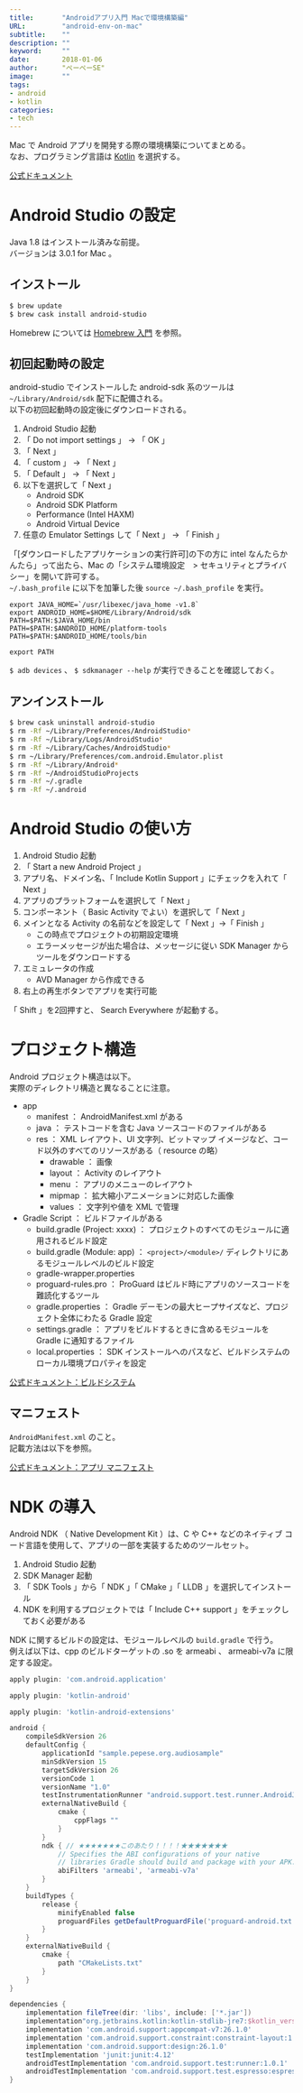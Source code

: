 ```yaml
---
title:       "Androidアプリ入門 Macで環境構築編"
URL:         "android-env-on-mac"
subtitle:    ""
description: ""
keyword:     ""
date:        2018-01-06
author:      "ぺーぺーSE"
image:       ""
tags:
- android
- kotlin
categories:
- tech
---
```


Mac で Android アプリを開発する際の環境構築についてまとめる。  
なお、プログラミング言語は [Kotlin](https://kotlinlang.org/) を選択する。

<!--more-->

[公式ドキュメント](https://developer.android.com/studio/intro/index.html)

# Android Studio の設定

Java 1.8 はインストール済みな前提。  
バージョンは 3.0.1 for Mac 。

## インストール

```sh
$ brew update
$ brew cask install android-studio
```

Homebrew については [Homebrew 入門](https://blog.pepese.com/mac-homebrew-basics/) を参照。

## 初回起動時の設定

android-studio でインストールした android-sdk 系のツールは `~/Library/Android/sdk` 配下に配備される。  
以下の初回起動時の設定後にダウンロードされる。

1. Android Studio 起動
2. 「 Do not import settings 」 -> 「 OK 」
3. 「 Next 」
4. 「 custom 」 -> 「 Next 」
5. 「 Default 」 -> 「 Next 」
6. 以下を選択して「 Next 」
    - Android SDK
    - Android SDK Platform
    - Performance (Intel HAXM)
    - Android Virtual Device
7. 任意の Emulator Settings して「 Next 」 -> 「 Finish 」

「[ダウンロードしたアプリケーションの実行許可]の下の方に intel なんたらかんたら」って出たら、Mac の「システム環境設定　> セキュリティとプライバシー」を開いて許可する。  
`~/.bash_profile` に以下を加筆した後 `source ~/.bash_profile` を実行。

```
export JAVA_HOME=`/usr/libexec/java_home -v1.8`
export ANDROID_HOME=$HOME/Library/Android/sdk
PATH=$PATH:$JAVA_HOME/bin
PATH=$PATH:$ANDROID_HOME/platform-tools
PATH=$PATH:$ANDROID_HOME/tools/bin

export PATH
```

`$ adb devices` 、 `$ sdkmanager --help` が実行できることを確認しておく。

## アンインストール

```sh
$ brew cask uninstall android-studio
$ rm -Rf ~/Library/Preferences/AndroidStudio*
$ rm -Rf ~/Library/Logs/AndroidStudio*
$ rm -Rf ~/Library/Caches/AndroidStudio*
$ rm ~/Library/Preferences/com.android.Emulator.plist
$ rm -Rf ~/Library/Android*
$ rm -Rf ~/AndroidStudioProjects
$ rm -Rf ~/.gradle
$ rm -Rf ~/.android
```

# Android Studio の使い方

1. Android Studio 起動
2. 「 Start a new Android Project 」
3. アプリ名、ドメイン名、「 Include Kotlin Support 」にチェックを入れて「 Next 」
4. アプリのプラットフォームを選択して「 Next 」
5. コンポーネント（ Basic Activity でよい）を選択して「 Next 」
6. メインとなる Activity の名前などを設定して「 Next 」->「 Finish 」
    - この時点でプロジェクトの初期設定環境
    - エラーメッセージが出た場合は、メッセージに従い SDK Manager からツールをダウンロードする
7. エミュレータの作成
    - AVD Manager から作成できる
8. 右上の再生ボタンでアプリを実行可能

「 Shift 」を2回押すと、 Search Everywhere が起動する。

# プロジェクト構造

Android プロジェクト構造は以下。  
実際のディレクトリ構造と異なることに注意。

- app
    - manifest ： AndroidManifest.xml がある
    - java ： テストコードを含む Java ソースコードのファイルがある
    - res ： XML レイアウト、UI 文字列、ビットマップ イメージなど、コード以外のすべてのリソースがある（ resource の略）
        - drawable ： 画像
        - layout ： Activity のレイアウト
        - menu ： アプリのメニューのレイアウト
        - mipmap ： 拡大縮小アニメーションに対応した画像
        - values ： 文字列や値を XML で管理
- Gradle Script ： ビルドファイルがある
    - build.gradle (Project: xxxx) ： プロジェクトのすべてのモジュールに適用されるビルド設定
    - build.gradle (Module: app) ： `<project>/<module>/` ディレクトリにあるモジュールレベルのビルド設定
    - gradle-wrapper.properties
    - proguard-rules.pro ： ProGuard はビルド時にアプリのソースコードを難読化するツール
    - gradle.properties ： Gradle デーモンの最大ヒープサイズなど、プロジェクト全体にわたる Gradle 設定
    - settings.gradle ： アプリをビルドするときに含めるモジュールを Gradle に通知するファイル
    - local.properties ： SDK インストールへのパスなど、ビルドシステムのローカル環境プロパティを設定

[公式ドキュメント：ビルドシステム](https://developer.android.com/studio/build/index.html)

## マニフェスト

`AndroidManifest.xml` のこと。  
記載方法は以下を参照。

[公式ドキュメント：アプリ マニフェスト](https://developer.android.com/guide/topics/manifest/manifest-intro.html)

# NDK の導入

Android NDK （ Native Development Kit ）は、C や C++ などのネイティブ コード言語を使用して、アプリの一部を実装するためのツールセット。

1. Android Studio 起動
2. SDK Manager 起動
3. 「 SDK Tools 」から「 NDK 」「 CMake 」「 LLDB 」を選択してインストール
4. NDK を利用するプロジェクトでは「 Include C++ support 」をチェックしておく必要がある

NDK に関するビルドの設定は、モジュールレベルの `build.gradle` で行う。  
例えば以下は、cpp のビルドターゲットの .so を armeabi 、 armeabi-v7a に限定する設定。

```groovy
apply plugin: 'com.android.application'

apply plugin: 'kotlin-android'

apply plugin: 'kotlin-android-extensions'

android {
    compileSdkVersion 26
    defaultConfig {
        applicationId "sample.pepese.org.audiosample"
        minSdkVersion 15
        targetSdkVersion 26
        versionCode 1
        versionName "1.0"
        testInstrumentationRunner "android.support.test.runner.AndroidJUnitRunner"
        externalNativeBuild {
            cmake {
                cppFlags ""
            }
        }
        ndk { // ★★★★★★★このあたり！！！！★★★★★★★
            // Specifies the ABI configurations of your native
            // libraries Gradle should build and package with your APK.
            abiFilters 'armeabi', 'armeabi-v7a'
        }
    }
    buildTypes {
        release {
            minifyEnabled false
            proguardFiles getDefaultProguardFile('proguard-android.txt'), 'proguard-rules.pro'
        }
    }
    externalNativeBuild {
        cmake {
            path "CMakeLists.txt"
        }
    }
}

dependencies {
    implementation fileTree(dir: 'libs', include: ['*.jar'])
    implementation"org.jetbrains.kotlin:kotlin-stdlib-jre7:$kotlin_version"
    implementation 'com.android.support:appcompat-v7:26.1.0'
    implementation 'com.android.support.constraint:constraint-layout:1.0.2'
    implementation 'com.android.support:design:26.1.0'
    testImplementation 'junit:junit:4.12'
    androidTestImplementation 'com.android.support.test:runner:1.0.1'
    androidTestImplementation 'com.android.support.test.espresso:espresso-core:3.0.1'
}
```

